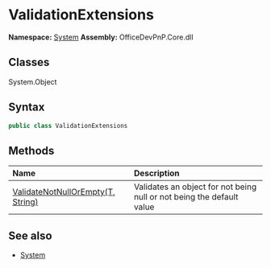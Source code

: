 # ValidationExtensions

**Namespace:** [System](System.md)
**Assembly:** OfficeDevPnP.Core.dll
## Classes
System.Object
## Syntax
```C#
public class ValidationExtensions
```
## Methods
|**Name**|**Description**|
|:-----|:-----|
| [ValidateNotNullOrEmpty(T, String)](ValidationExtensionsValidateNotNullOrEmptyTString.md) | Validates an object for not being null or not being the default value
## See also
- [System](System.md)
